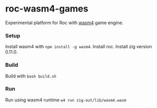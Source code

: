 # roc-wasm4-games

Experimental platform for Roc with [wasm4](https://wasm4.org) game engine.

### Setup 

Install wasm4 with `npm install -g wasm4`.
Install roc.
Install zig version 0.11.0.

### Build

Build with `bash build.sh`

### Run 

Run using wasm4 runtime `w4 run zig-out/lib/wasm4.wasm`

